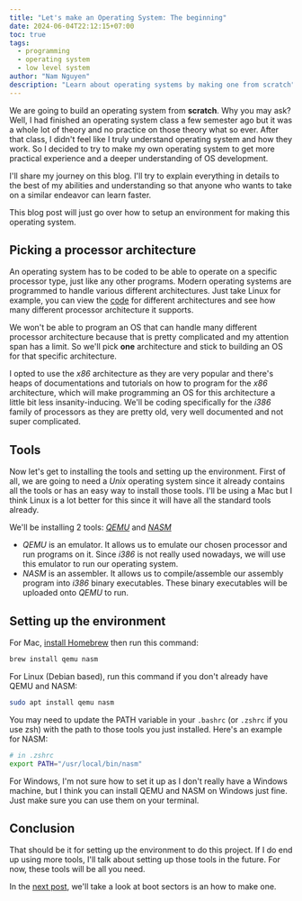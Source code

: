 ```yaml
---
title: "Let's make an Operating System: The beginning"
date: 2024-06-04T22:12:15+07:00
toc: true
tags:
  - programming
  - operating system
  - low level system
author: "Nam Nguyen"
description: "Learn about operating systems by making one from scratch"
---
```


We are going to build an operating system from **scratch**. Why you may ask? Well, I had finished an operating system class a few semester ago but it was a whole lot of theory and no practice on those theory what so ever. After that class, I didn't feel like I truly understand operating system and how they work. So I decided to try to make my own operating system to get more practical experience and a deeper understanding of OS development.

I'll share my journey on this blog. I'll try to explain everything in details to the best of my abilities and understanding so that anyone who wants to take on a similar endeavor can learn faster.

This blog post will just go over how to setup an environment for making this operating system.

## Picking a processor architecture

An operating system has to be coded to be able to operate on a specific processor type, just like any other programs. Modern operating systems are programmed to handle various different architectures. Just take Linux for example, you can view the [code](https://git.kernel.org/pub/scm/linux/kernel/git/torvalds/linux.git/tree/arch?h=v6.10-rc2) for different architectures and see how many different processor architecture it supports. 

We won't be able to program an OS that can handle many different processor architecture because that is pretty complicated and my attention span has a limit. So we'll pick **one** architecture and stick to building an OS for that specific architecture. 

I opted to use the *x86* architecture as they are very popular and there's heaps of documentations and tutorials on how to program for the *x86* architecture, which will make programming an OS for this architecture a little bit less insanity-inducing. We'll be coding specifically for the *i386* family of processors as they are pretty old, very well documented and not super complicated.

## Tools

Now let's get to installing the tools and setting up the environment. First of all, we are going to need a *Unix* operating system since it already contains all the tools or has an easy way to install those tools. I'll be using a Mac but I think Linux is a lot better for this since it will have all the standard tools already.

We'll be installing 2 tools: [*QEMU*](https://www.qemu.org/) and [*NASM*](https://nasm.us/)

- *QEMU* is an emulator. It allows us to emulate our chosen processor and run programs on it. Since *i386* is not really used nowadays, we will use this emulator to run our operating system. 
- *NASM* is an assembler. It allows us to compile/assemble our assembly program into *i386* binary executables. These binary executables will be uploaded onto *QEMU* to run.

## Setting up the environment

For Mac, [install Homebrew](https://brew.sh/) then run this command:

```sh
brew install qemu nasm
```

For Linux (Debian based), run this command if you don't already have QEMU and NASM:

```sh
sudo apt install qemu nasm
```

You may need to update the PATH variable in your `.bashrc` (or `.zshrc` if you use zsh) with the path to those tools you just installed. Here's an example for NASM:

```sh
# in .zshrc
export PATH="/usr/local/bin/nasm"
```

For Windows, I'm not sure how to set it up as I don't really have a Windows machine, but I think you can install QEMU and NASM on Windows just fine. Just make sure you can use them on your terminal. 

## Conclusion

That should be it for setting up the environment to do this project. If I do end up using more tools, I'll talk about setting up those tools in the future. For now, these tools will be all you need. 

In the [next post](./os-dev-2.md), we'll take a look at boot sectors is an how to make one.
